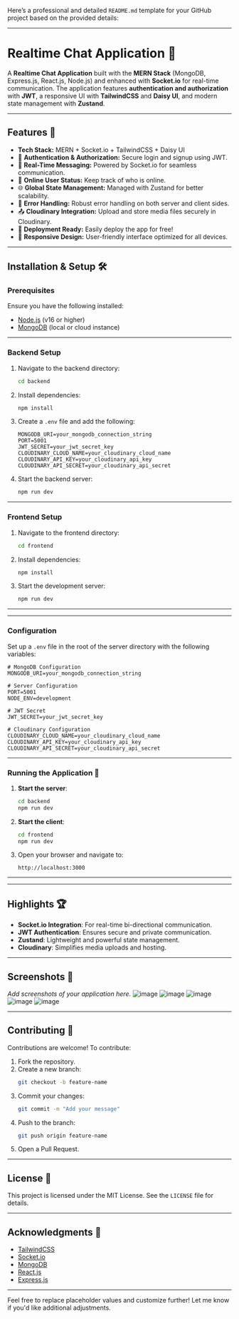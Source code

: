 Here’s a professional and detailed `README.md` template for your GitHub project based on the provided details:

---

# Realtime Chat Application 💬

A **Realtime Chat Application** built with the **MERN Stack** (MongoDB, Express.js, React.js, Node.js) and enhanced with **Socket.io** for real-time communication. The application features **authentication and authorization** with **JWT**, a responsive UI with **TailwindCSS** and **Daisy UI**, and modern state management with **Zustand**.

---

## Features 🌟

- **Tech Stack:** MERN + Socket.io + TailwindCSS + Daisy UI
- 🔐 **Authentication & Authorization:** Secure login and signup using JWT.
- 📡 **Real-Time Messaging:** Powered by Socket.io for seamless communication.
- 👥 **Online User Status:** Keep track of who is online.
- 🌐 **Global State Management:** Managed with Zustand for better scalability.
- 🐛 **Error Handling:** Robust error handling on both server and client sides.
- 📤 **Cloudinary Integration:** Upload and store media files securely in Cloudinary.
- 🚀 **Deployment Ready:** Easily deploy the app for free!
- 📱 **Responsive Design:** User-friendly interface optimized for all devices.

---

## Installation & Setup 🛠️

### Prerequisites

Ensure you have the following installed:

- [Node.js](https://nodejs.org/) (v16 or higher)
- [MongoDB](https://www.mongodb.com/) (local or cloud instance)

---

### Backend Setup

1. Navigate to the backend directory:
   ```bash
   cd backend
   ```

2. Install dependencies:
   ```bash
   npm install
   ```

3. Create a `.env` file and add the following:
   ```env
   MONGODB_URI=your_mongodb_connection_string
   PORT=5001
   JWT_SECRET=your_jwt_secret_key
   CLOUDINARY_CLOUD_NAME=your_cloudinary_cloud_name
   CLOUDINARY_API_KEY=your_cloudinary_api_key
   CLOUDINARY_API_SECRET=your_cloudinary_api_secret
   ```

4. Start the backend server:
   ```bash
   npm run dev
   ```

---

### Frontend Setup

1. Navigate to the frontend directory:
   ```bash
   cd frontend
   ```

2. Install dependencies:
   ```bash
   npm install
   ```

3. Start the development server:
   ```bash
   npm run dev
   ```

--- 

---

### Configuration

Set up a `.env` file in the root of the server directory with the following variables:

```env
# MongoDB Configuration
MONGODB_URI=your_mongodb_connection_string

# Server Configuration
PORT=5001
NODE_ENV=development

# JWT Secret
JWT_SECRET=your_jwt_secret_key

# Cloudinary Configuration
CLOUDINARY_CLOUD_NAME=your_cloudinary_cloud_name
CLOUDINARY_API_KEY=your_cloudinary_api_key
CLOUDINARY_API_SECRET=your_cloudinary_api_secret
```

---

### Running the Application 🚀

1. **Start the server**:
   ```bash
   cd backend
   npm run dev
   ```

2. **Start the client**:
   ```bash
   cd frontend
   npm run dev
   ```

3. Open your browser and navigate to:
   ```
   http://localhost:3000
   ```

---

---

## Highlights 🏆

- **Socket.io Integration**: For real-time bi-directional communication.
- **JWT Authentication**: Ensures secure and private communication.
- **Zustand**: Lightweight and powerful state management.
- **Cloudinary**: Simplifies media uploads and hosting.

---

## Screenshots 📸

_Add screenshots of your application here._
![image](https://github.com/user-attachments/assets/f0b458e1-e304-4d5c-8ab3-28a3d5e49d3f)
![image](https://github.com/user-attachments/assets/aca0aa7c-1ef6-4b67-8381-38ff468dad80)
![image](https://github.com/user-attachments/assets/f4d71d43-4891-402e-a0a5-f9ca0c43d5b7)
![image](https://github.com/user-attachments/assets/7bdad7f3-6917-4b6a-8688-214fb9d47da1)
![image](https://github.com/user-attachments/assets/868e1acb-f32c-4d2b-a715-7cd2c67073a3)


---

## Contributing 🤝

Contributions are welcome! To contribute:

1. Fork the repository.
2. Create a new branch:
   ```bash
   git checkout -b feature-name
   ```
3. Commit your changes:
   ```bash
   git commit -m "Add your message"
   ```
4. Push to the branch:
   ```bash
   git push origin feature-name
   ```
5. Open a Pull Request.

---

## License 📄

This project is licensed under the MIT License. See the `LICENSE` file for details.

---

## Acknowledgments 🙏

- [TailwindCSS](https://tailwindcss.com/)
- [Socket.io](https://socket.io/)
- [MongoDB](https://www.mongodb.com/)
- [React.js](https://reactjs.org/)
- [Express.js](https://expressjs.com/)

---

Feel free to replace placeholder values and customize further! Let me know if you'd like additional adjustments.
